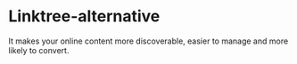 # Linktree-alternative
It makes your online content more discoverable, easier to manage and more likely to convert.
